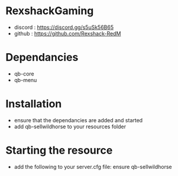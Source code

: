 # RexshackGaming
- discord : https://discord.gg/s5uSk56B65
- github : https://github.com/Rexshack-RedM

# Dependancies
- qb-core
- qb-menu

# Installation
- ensure that the dependancies are added and started
- add qb-sellwildhorse to your resources folder

# Starting the resource
- add the following to your server.cfg file: ensure qb-sellwildhorse
